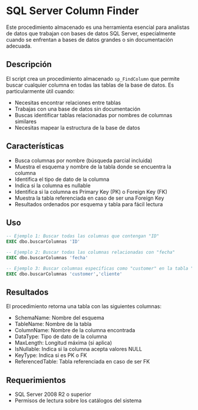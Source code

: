 # SQL Server Column Finder

Este procedimiento almacenado es una herramienta esencial para analistas de datos que trabajan con bases de datos SQL Server, especialmente cuando se enfrentan a bases de datos grandes o sin documentación adecuada.

## Descripción

El script crea un procedimiento almacenado `sp_FindColumn` que permite buscar cualquier columna en todas las tablas de la base de datos. Es particularmente útil cuando:

- Necesitas encontrar relaciones entre tablas
- Trabajas con una base de datos sin documentación
- Buscas identificar tablas relacionadas por nombres de columnas similares
- Necesitas mapear la estructura de la base de datos

## Características

- Busca columnas por nombre (búsqueda parcial incluida)
- Muestra el esquema y nombre de la tabla donde se encuentra la columna
- Identifica el tipo de dato de la columna
- Indica si la columna es nullable
- Identifica si la columna es Primary Key (PK) o Foreign Key (FK)
- Muestra la tabla referenciada en caso de ser una Foreign Key
- Resultados ordenados por esquema y tabla para fácil lectura

## Uso

```sql
-- Ejemplo 1: Buscar todas las columnas que contengan "ID"
EXEC dbo.buscarColumnas 'ID'

-- Ejemplo 2: Buscar todas las columnas relacionadas con "fecha"
EXEC dbo.buscarColumnas 'fecha'

-- Ejemplo 3: Buscar columnas específicas como "customer" en la tabla "cliente"
EXEC dbo.buscarColumnas 'customer','cliente'
```

## Resultados

El procedimiento retorna una tabla con las siguientes columnas:
- SchemaName: Nombre del esquema
- TableName: Nombre de la tabla
- ColumnName: Nombre de la columna encontrada
- DataType: Tipo de dato de la columna
- MaxLength: Longitud máxima (si aplica)
- IsNullable: Indica si la columna acepta valores NULL
- KeyType: Indica si es PK o FK
- ReferencedTable: Tabla referenciada en caso de ser FK

## Requerimientos

- SQL Server 2008 R2 o superior
- Permisos de lectura sobre los catálogos del sistema
